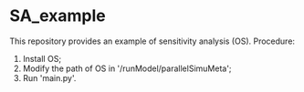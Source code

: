 # SA_example
This repository provides an example of sensitivity analysis (OS).
Procedure:
1. Install OS;
2. Modify the path of OS in '/runModel/parallelSimuMeta';
3. Run 'main.py'.
